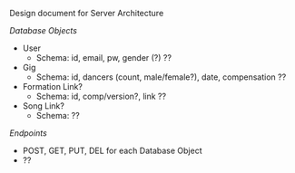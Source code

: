 Design document for Server Architecture

*Database Objects*
 - User
   - Schema: id, email, pw, gender (?) ??
 - Gig
   - Schema: id, dancers (count, male/female?), date, compensation ??
 - Formation Link?
   - Schema: id, comp/version?, link ??
 - Song Link?
   - Schema: ??
 
*Endpoints*
 - POST, GET, PUT, DEL for each Database Object
 - ??

